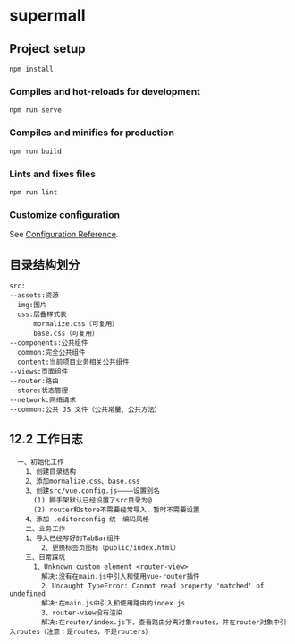 # supermall

## Project setup
```
npm install
```

### Compiles and hot-reloads for development
```
npm run serve
```

### Compiles and minifies for production
```
npm run build
```

### Lints and fixes files
```
npm run lint
```

### Customize configuration
See [Configuration Reference](https://cli.vuejs.org/config/).

## 目录结构划分
```
src:
--assets:资源
  img:图片
  css:层叠样式表
	  mormalize.css（可复用）
	  base.css（可复用）
--components:公共组件
  common:完全公共组件
  content:当前项目业务相关公共组件
--views:页面组件
--router:路由
--store:状态管理
--network:网络请求
--common:公共 JS 文件（公共常量、公共方法）
```

## 12.2 工作日志
```
  一、初始化工作
    1、创建目录结构
    2、添加mormalize.css、base.css
    3、创建src/vue.config.js————设置别名
      (1) 脚手架默认已经设置了src目录为@
      (2) router和store不需要经常导入，暂时不需要设置
    4、添加 .editorconfig 统一编码风格
	二、业务工作
    1、导入已经写好的TabBar组件
		2、更换标签页图标（public/index.html）
	三、日常踩坑
	  1、Unknown custom element <router-view>
		解决:没有在main.js中引入和使用vue-router插件
		2、Uncaught TypeError: Cannot read property 'matched' of undefined
		解决:在main.js中引入和使用路由的index.js
		3、router-view没有渲染
		解决:在router/index.js下，查看路由分离对象routes，并在router对象中引入routes（注意：是routes，不是routers）
```